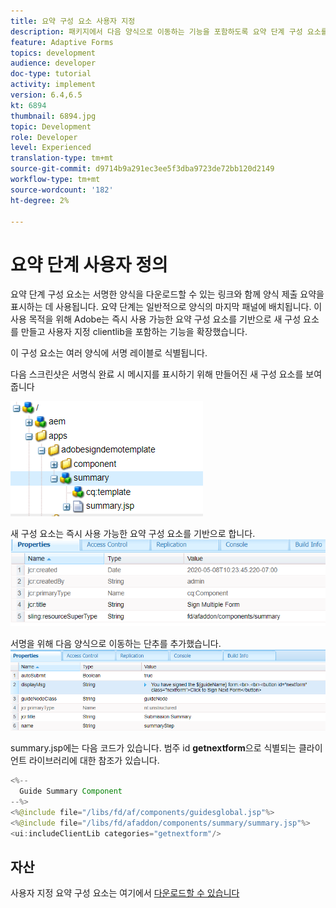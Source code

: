 ```yaml
---
title: 요약 구성 요소 사용자 지정
description: 패키지에서 다음 양식으로 이동하는 기능을 포함하도록 요약 단계 구성 요소를 확장합니다.
feature: Adaptive Forms
topics: development
audience: developer
doc-type: tutorial
activity: implement
version: 6.4,6.5
kt: 6894
thumbnail: 6894.jpg
topic: Development
role: Developer
level: Experienced
translation-type: tm+mt
source-git-commit: d9714b9a291ec3ee5f3dba9723de72bb120d2149
workflow-type: tm+mt
source-wordcount: '182'
ht-degree: 2%

---
```



# 요약 단계 사용자 정의

요약 단계 구성 요소는 서명한 양식을 다운로드할 수 있는 링크와 함께 양식 제출 요약을 표시하는 데 사용됩니다. 요약 단계는 일반적으로 양식의 마지막 패널에 배치됩니다.
이 사용 목적을 위해 Adobe는 즉시 사용 가능한 요약 구성 요소를 기반으로 새 구성 요소를 만들고 사용자 지정 clientlib을 포함하는 기능을 확장했습니다.

이 구성 요소는 여러 양식에 서명 레이블로 식별됩니다.

다음 스크린샷은 서명식 완료 시 메시지를 표시하기 위해 만들어진 새 구성 요소를 보여줍니다

![요약 구성 요소](assets/summary.PNG)

새 구성 요소는 즉시 사용 가능한 요약 구성 요소를 기반으로 합니다.
![component-prop](assets/componentprop.PNG)

서명을 위해 다음 양식으로 이동하는 단추를 추가했습니다.
![template-code](assets/template-code.PNG)

summary.jsp에는 다음 코드가 있습니다. 범주 id **getnextform**&#x200B;으로 식별되는 클라이언트 라이브러리에 대한 참조가 있습니다.

```java
<%--
  Guide Summary Component
--%>
<%@include file="/libs/fd/af/components/guidesglobal.jsp"%>
<%@include file="/libs/fd/afaddon/components/summary/summary.jsp"%>
<ui:includeClientLib categories="getnextform"/>
```

## 자산

사용자 지정 요약 구성 요소는 여기에서 [다운로드할 수 있습니다](assets/custom-summary-step.zip)


